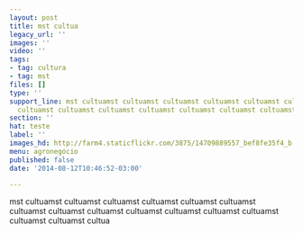```yaml
---
layout: post
title: mst cultua
legacy_url: ''
images: ''
video: ''
tags:
- tag: cultura
- tag: mst
files: []
type: ''
support_line: mst cultuamst cultuamst cultuamst cultuamst cultuamst cultuamst cultuamst
  cultuamst cultuamst cultuamst cultuamst cultuamst cultuamst cultuamst c
section: ''
hat: teste
label: ''
images_hd: http://farm4.staticflickr.com/3875/14709889557_bef8fe35f4_b.jpg
menu: agronegócio
published: false
date: '2014-08-12T10:46:52-03:00'

---
```

<p>mst cultuamst cultuamst cultuamst cultuamst cultuamst cultuamst cultuamst cultuamst cultuamst cultuamst cultuamst cultuamst cultuamst cultuamst cultuamst cultua</p>
